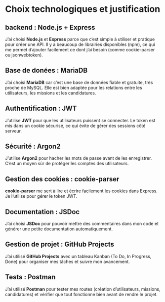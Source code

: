 # Choix technologiques et justification

## backend : Node.js + Express

J’ai choisi **Node.js** et **Express** parce que c’est simple à utiliser et pratique pour créer une API.
Il y a beaucoup de librairies disponibles (npm), ce qui me permet d’ajouter facilement ce dont j’ai besoin (comme cookie-parser ou jsonwebtoken).

## Base de donées : MariaDB

J’ai choisi **MariaDB** car c’est une base de données fiable et gratuite, très proche de MySQL.
Elle est bien adaptée pour les relations entre les utilisateurs, les missions et les candidatures.

## Authentification : JWT

J’utilise **JWT** pour que les utilisateurs puissent se connecter.
Le token est mis dans un cookie sécurisé, ce qui évite de gérer des sessions côté serveur.

## Sécurité : Argon2

J’utilise **Argon2** pour hacher les mots de passe avant de les enregistrer.
C’est un moyen sûr de protéger les comptes des utilisateurs.

## Gestion des cookies : cookie-parser

**cookie-parser** me sert à lire et écrire facilement les cookies dans Express.
Je l’utilise pour gérer le token JWT.

## Documentation : JSDoc

J’ai choisi **JSDoc** pour pouvoir mettre des commentaires dans mon code et générer une petite documentation automatiquement.

## Gestion de projet : GitHub Projects

J’ai utilisé **GitHub Projects** avec un tableau Kanban (To Do, In Progress, Done) pour organiser mes tâches et suivre mon avancement.

## Tests : Postman

J’ai utilisé **Postman** pour tester mes routes (création d’utilisateurs, missions, candidatures) et vérifier que tout fonctionne bien avant de rendre le projet.
